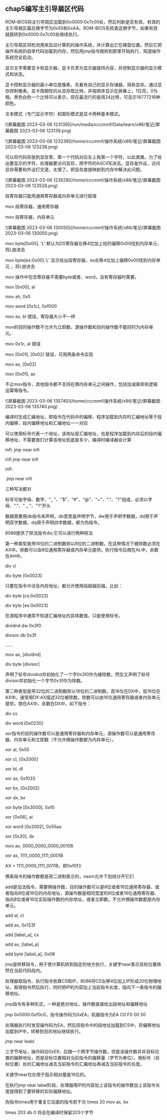 ## chap5编写主引导扇区代码

ROM-BIOS将主引导扇区加载到0x0000:0x7c00处，然后判断是否有效，有效的主引导扇区最后俩字节为0x55和0xAA。ROM-BIOS先检查这俩字节，如果有效就跳转到0x0000:0x7c00处继续执行。

主引导扇区将检测用来启动计算机的操作系统，并计算出它在硬盘位置。然后它把操作系统的自举代码加载到内存，然后用jmp指令跳转到那里开始执行，知道操作系统完全启动。

显示文字需要显卡和显示器，显卡负责为显示器提供内容，并控制显示器的显示模式和状态。

显卡控制显示器的最小单位是像素，先看有自己的显示存储器，简称显存。通过显存控制像素。显卡周期性的从显存取比特，并按顺序显示在屏幕上，1位亮，0为暗。黑色白色一个比特可以表示，现在最流行的是用24比特，可显示16777216种颜色。

文本模式（专门显示字符）和图形模式是显卡两种基本模式。

![屏幕截图 2023-03-06 123139](/run/media/cccmmf/Data/learn/x86/笔记/屏幕截图 2023-03-06 123139.png)

![屏幕截图 2023-03-06 123238](/home/cccmmf/操作系统/x86/笔记/屏幕截图 2023-03-06 123238.png)

可以将代码存放到显存里，第一个代码对应左上角第一个字符，以此类推。为了给出要显示的字符，处理器要访问显存，把字符的ASCII写进去。显存是外设，访问显存需要和外设打交道，太慢了。把显存直接映射到内存中解决此问题。

![屏幕截图 2023-03-06 123528](/home/cccmmf/操作系统/x86/笔记/屏幕截图 2023-03-06 123528.png)

段寄存器只能用通用寄存器或内存单元进行赋值

mov 段寄存器，通用寄存器

mov 段寄存器，内存单元

![屏幕截图 2023-03-06 130050](/home/cccmmf/操作系统/x86/笔记/屏幕截图 2023-03-06 130050.png)

mov byte[0x00], 'L'  默认为DS寄存器左移4位加上给的偏移0x00找到内存单元，将L放进去

mov byte[es:0x00],'L' 显示给出段寄存器，es左移4位加上偏移0x00找到内存单元 ，将L放进去

mov 操作中包含寄存器不需要byte或者，word，没有寄存器时需要。

mov [0x00], al

mov ah, 0x5

mov word [0x1c], 0xf000

mov ax, bl 错误，寄存器大小不一样

mov的目的操作数不允许为立即数，源操作数和目的操作数不能同时为内存单元。

mov 0x1c, al 错误

mov [0x01], [0x02] 错误，可用两条命令实现

mov ax, [0x02]

mov [0x01], ax

不止mov指令，其他指令都不支持在俩内存单元之间操作，包括加减乘除和逻辑运算等指令。

![屏幕截图 2023-03-06 135740](/home/cccmmf/操作系统/x86/笔记/屏幕截图 2023-03-06 135740.png)

编译时生成汇编地址，即指令在代码中的偏移，程序加载到内存时汇编地址等于段内偏移，段内偏移地址和汇编地址一一对应

可以使用标号代表一个地址，该地址是汇编地址，也是程序加载到内存后的段内偏移地址，不需要我们计算该地址到底是多少，编译时编译器会计算

infi: jmp near infi

infi jmp near infi

infi:

​	jmp near infi

三种写法都对

标号可由字母、数字、"_ "、"$"、"#"、"@"、"~"、"."、"?"组成，必须以字母、"."、" _ "、"?"开头



数据需要用db指令来声明，db意思是声明字节，dw用于声明字数据，dd用于声明双字数据，dq用于声明四字数据，都为伪指令。

8086提供了除法指令div,它可以进行两种除法

第一种类型是用16位的二进制数除以8位的二进制数。在这种情况下被除数必须在AX中。除数可以由8位通用寄存器或内存单元提供。执行指令后商在AL中，余数在AH中。

div cl

div byte [0x0023]

只要在指令中涉及内存地址，都允许使用段超越前缀。比如：

div byte [cs:0x0023]

div byte [es:0x0023]

在源程序中通常不知道汇编地址的具体数值，只能使用标号。

dividnd dw 0x3f0

divisor db 0x3f

......

mov ax, [dividnd]

div byte [divisor]

声明了标号dividnd并初始化了一个字0x3f0作为被除数，然后又声明了标号divisor并初始化一个字节0x3f作为除数。

第二种类型是用32位的二进制数除以16位的二进制数。高16位在DX中，低16位在AX中。通常用DX:AX描述32位被除数。除数可以由16位通用寄存器或者内存单元提供，商在AX中，余数在DX中，如下指令：

div cx

div word [0x0230]

xor指令的目的操作数可以是通用寄存器和内存单元，源操作数可以是通用寄存器、内存单元和立即数（不允许俩操作数都为内存单元）。

xor al, 0x55

xor cl, [0x2000]

xor bl, dl

xor ax, 0xf033

xor bx, [0x2002]

xor dx, bx

xor byte [0x3000], 0xf0

xor [0x06], al

xor word [0x2002], 0x55aa

xor [0x20], dx



mov ax, 0000_0000_0000_0010B

xor ax, 1111_0000_1111_0001B

AX = 1111_0000_1111_0011B，即0xf0f3

俩条指令的操作数都是用二进制表示的，nasm允许下划线分开它们



add是加法指令，需要俩操作数，目的操作数可以是8位或者16位通用寄存器，或者指向8位或16位的内存地址，源操作数是相同宽度的8位或者16位通用寄存器、指向8位或者16位实际操作数的内存地址，或者立即数。不允许俩操作数都是内存单元。

add al, cl

add ax, 0x123f

add [label_a], cx

add ax, [label_a]

add byte [label_a], 0x08



jmp是转移指令，用于使计算机转到指定的地方执行，关键字near表示目标位置依然在当前代码段内。

处理器取指令、执行指令依靠CS和IP，8086将CS左移4位加上IP形成20位物理地址，取得指令然后执行，同时把IP的内容加上当前指令长度，指向下一条指令的偏移地址。

jmp指令有多种形式，一种是绝对地址，操作数直接给出段地址和偏移地址

jmp 0x5000:0xf0c0，指令操作码为0xEA，机器指令为EA C0 F0 00 50

处理器执行时发现操作码为EA，然后将指令中的段地址加载到CS中，将偏移地址加载到IP中，转移到目的地址继续执行。

jmp near leabl

三字节地址，操作码位0xE9，后跟一个两字节操作数。但是该操作数并非目标位置的偏移地址，而是目标位置相对当前指令的偏移量（字节为单位）。用标号（目标位置）处的汇编地址减去当前指令的汇编地址再减去当前指令的长度。

关键字near仅仅用于指示相对量是16位的。

在执行jmp near label阶段，处理器用IP的内容加上该指令的操作数加上该指令长度就得到了要转移的实际偏移地址。

伪指令times用于重复它后面的指令若干次
times 20 mov ax, bx

times 203 db 0 将会在编译时保留203个字节
